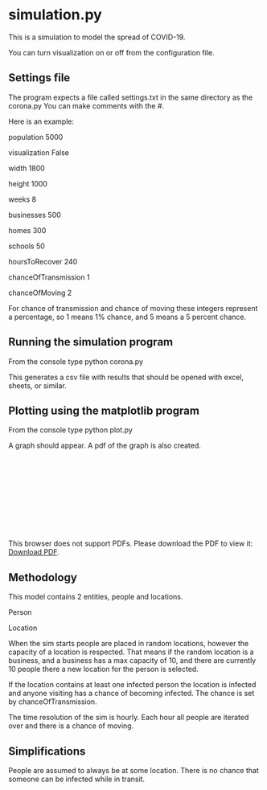 # simulation.py 
This is a simulation to model the spread of COVID-19.  

You can turn visualization on or off from the configuration file.  

## Settings file
The program expects a file called settings.txt in the same directory as the corona.py
You can make comments with the #.  

Here is an example:

population 5000

visualization False 

width 1800 

height 1000 

weeks 8

businesses 500

homes 300

schools 50

hoursToRecover 240 

chanceOfTransmission 1 

chanceOfMoving 2 


For chance of transmission and chance of moving these integers represent a percentage, so 1 means 1% chance, and 5 means a 5 percent chance.  

## Running the simulation program

From the console type python corona.py

This generates a csv file with results that should be opened with excel, sheets, or similar.  

## Plotting using the matplotlib program

From the console type python plot.py 

A graph should appear.  A pdf of the graph is also created.  

<object data="https://github.com/bradfletcher/covid/blob/master/figure1.pdf" type="application/pdf" width="700px" height="700px">
    <embed src="https://drive.google.com/viewerng/viewer?embedded=true&url=https://github.com/bradfletcher/covid/blob/master/figure1.pdf">
        <p>This browser does not support PDFs. Please download the PDF to view it: <a href="https://github.com/bradfletcher/covid/blob/master/figure1.pdf">Download PDF</a>.</p>
    </embed>
</object>

## Methodology
This model contains 2 entities, people and locations.  

Person

Location

When the sim starts people are placed in random locations, however the capacity of a location is respected.  That means if the random location is a business, and a business has a max capacity of 10, and there are currently 10 people there a new location for the person is selected.  

If the location contains at least one infected person the location is infected and anyone visiting has a chance of becoming infected.  The chance is set by chanceOfTransmission.

The time resolution of the sim is hourly.  Each hour all people are iterated over and there is a chance of moving.  

## Simplifications 
People are assumed to always be at some location.  There is no chance that someone can be infected while in transit.  